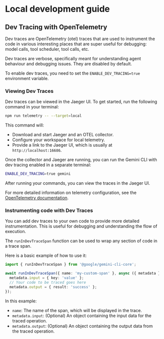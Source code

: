 # Local development guide

## Dev Tracing with OpenTelemetry

Dev traces are OpenTelemetry (otel) traces that are used to instrument the code
in various interesting places that are super useful for debugging: model calls,
tool scheduler, tool calls, etc.

Dev traces are verbose, specifically meant for understanding agent behaviour and
debugging issues. They are disabled by default.

To enable dev traces, you need to set the `ENABLE_DEV_TRACING=true` environment
variable.

### Viewing Dev Traces

Dev traces can be viewed in the Jaeger UI. To get started, run the following
command in your terminal:

```bash
npm run telemetry -- --target=local
```

This command will:

- Download and start Jaeger and an OTEL collector.
- Configure your workspace for local telemetry.
- Provide a link to the Jaeger UI, which is usually at `http://localhost:16686`.

Once the collector and Jaeger are running, you can run the Gemini CLI with dev
tracing enabled in a separate terminal:

```bash
ENABLE_DEV_TRACING=true gemini
```

After running your commands, you can view the traces in the Jaeger UI.

For more detailed information on telemetry configuration, see the
[OpenTelemetry documentation](./cli/telemetry.md).

### Instrumenting code with Dev Traces

You can add dev traces to your own code to provide more detailed
instrumentation. This is useful for debugging and understanding the flow of
execution.

The `runInDevTraceSpan` function can be used to wrap any section of code in a
trace span.

Here is a basic example of how to use it:

```typescript
import { runInDevTraceSpan } from '@google/gemini-cli-core';

await runInDevTraceSpan({ name: 'my-custom-span' }, async ({ metadata }) => {
  metadata.input = { key: 'value' };
  // Your code to be traced goes here
  metadata.output = { result: 'success' };
});
```

In this example:

- `name`: The name of the span, which will be displayed in the trace.
- `metadata.input`: (Optional) An object containing the input data for the
  traced operation.
- `metadata.output`: (Optional) An object containing the output data from the
  traced operation.
